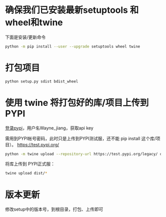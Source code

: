 # 确保我们已安装最新setuptools 和 wheel和twine
下面是安装/更新命令
```bash
python -m pip install --user --upgrade setuptools wheel twine
```

# 打包项目
```bash
python setup.py sdist bdist_wheel
```

# 使用 twine 将打包好的库/项目上传到PYPI

[登录pypi](https://pypi.org/)，用户名Wayne_jiang，获取api key

需用到PYPI帐号密码，此时只是上传到PYPI测试服，还不能 pip install 这个库/项目）。
https://test.pypi.org/
```bash
python -m twine upload --repository-url https://test.pypi.org/legacy/ dist/*
```

将库上传到 PYPI正式服：
```bash
twine upload dist/*
```

# 版本更新
修改setup中的版本号，到根目录，打包、上传即可

